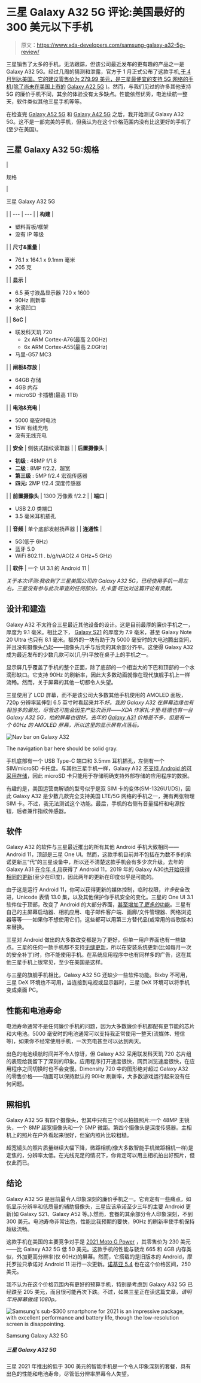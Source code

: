 # 三星 Galaxy A32 5G 评论:美国最好的 300 美元以下手机

> 原文：<https://www.xda-developers.com/samsung-galaxy-a32-5g-review/>

三星销售了太多的手机，无法跟踪，但该公司最近发布的更有趣的产品之一是 Galaxy A32 5G。经过几周的猜测和泄露，官方于 1 月正式公布了这款手机,[于 4 月到达美国。它的建议零售价为 279.99 美元，是三星最便宜的支持 5G 网络的手机(除了尚未在美国上市的](https://www.xda-developers.com/samsung-galaxy-a52-5g-a42-a32-a12-a02s-smartphone-usa-launch/) [Galaxy A22 5G](https://www.xda-developers.com/samsung-galaxy-a22-5g-series/) )。然而，与我们见过的许多其他支持 5G 的廉价手机不同，其余的体验没有太多缺点。性能依然优秀，电池续航一整天，软件类似其他三星手机等等。

在检查完 [Galaxy A52 5G](https://www.xda-developers.com/samsung-galaxy-a52-5g-review/) 和 [Galaxy A42 5G](https://www.xda-developers.com/?p=447529) 之后，我开始测试 Galaxy A32 5G。这不是一部完美的手机，但我认为在这个价格范围内没有比这更好的手机了(至少在美国)。

## 三星 Galaxy A32 5G:规格

| 

规格

 | 

三星 Galaxy A32 5G

 |
| --- | --- |
| **构建** | 

*   塑料背板/框架
*   没有 IP 等级

 |
| **尺寸&重量** | 

*   76.1 x 164.1 x 9.1mm 毫米
*   205 克

 |
| **显示** | 

*   6.5 英寸液晶显示器 720 x 1600
*   90Hz 刷新率
*   水滴凹口

 |
| **SoC** | 

*   联发科天玑 720
    *   2x ARM Cortex-A76(最高 2.0GHz)
    *   6x ARM Cortex-A55(最高 2.0GHz)
*   马里-G57 MC3

 |
| **闸板&存放** | 

*   64GB 存储
*   4GB 内存
*   microSD 卡插槽(最高 1TB)

 |
| **电池&充电** | 

*   5000 毫安时电池
*   15W 有线充电
*   没有无线充电

 |
| **安全** | 侧装式指纹读取器 |
| **后置摄像头** | 

*   **初级** : 48MP f/1.8
*   **二级** : 8MP f/2.2，超宽
*   **第三级** : 5MP f/2.4 宏观传感器
*   **四元:** 2MP f/2.4 深度传感器

 |
| **前置摄像头** | 1300 万像素 f/2.2 |
| **端口** | 

*   USB 2.0 类端口
*   3.5 毫米耳机插孔

 |
| **音频** | 单个底部发射扬声器 |
| **连通性** | 

*   5G(低于 6Hz)
*   蓝牙 5.0
*   WiFi 802.11 . b/g/n/AC(2.4 GHz+5 GHz)

 |
| **软件** | 一个 UI 3.1 的 Android 11 |

*关于本次评测:我收到了三星美国公司的 Galaxy A32 5G，已经使用手机一周左右。三星没有参与此次审查的任何部分。扎卡里·旺达对这篇评论有贡献。*

## 设计和建造

Galaxy A32 不太符合三星最近其他设备的设计。这是目前最厚的廉价手机之一，厚度为 9.1 毫米。相比之下， [Galaxy S21](https://www.xda-developers.com/samsung-galaxy-s21/) 的厚度为 7.9 毫米，甚至 Galaxy Note 20 Ultra 也只有 8.1 毫米。额外的一块有助于为 5000 毫安时的大电池腾出空间，并且没有摄像头凸起——摄像头几乎与后壳的其余部分齐平。这使得 Galaxy A32 成为最近发布的少数几款可以(几乎)平放在桌子上的手机之一。

显示屏几乎覆盖了手机的整个正面，除了底部的一个相当大的下巴和顶部的一个水滴形缺口。它支持 90Hz 的刷新率，因此大多数动画就像在现代旗舰手机上一样流畅。然而，关于屏幕的其他一切都令人失望。

三星使用了 LCD 屏幕，而不是该公司大多数其他手机使用的 AMOLED 面板，720p 分辨率延伸到 6.5 英寸时看起来并不*好。我的 Galaxy A32 在屏幕边缘也有相当多的漏光，尽管这可能会因生产批次而异——XDA 作家扎卡里·旺德也有一台 Galaxy A32 5G，他的屏幕也很好。去年的 [Galaxy A31](https://www.xda-developers.com/samsung-galaxy-a31-48mp-quad-camera-5000mah-battery-mediatek-helio-p65/) 价格差不多，但是有一个 60Hz 的 AMOLED 屏幕，所以这里的显示屏有点落后。*

 <picture>![Nav bar on Galaxy A32](img/5d33b69430e61a59c6a797a79a4fa443.png)</picture> 

The navigation bar here should be solid gray.

手机底部有一个 USB Type-C 端口和 3.5mm 耳机插孔，左侧有一个 SIM/microSD 卡托盘。与其他三星手机一样，Galaxy A32 [不支持 Android 的可采用存储](https://www.xda-developers.com/adoptable-storage-samsung-android-pie/)，因此 microSD 卡只能用于存储明确支持外部存储的应用程序的数据。

有趣的是，美国运营商解锁的型号似乎是双 SIM 卡的变体(SM-1326U1/DS)，因此 Galaxy A32 是少数几款完全支持美国 LTE/5G 网络的手机之一，拥有两张物理 SIM 卡。不过，我无法测试这个功能。最后，手机的右侧有音量摇杆和电源按钮，后者兼作指纹传感器。

## 软件

Galaxy A32 的软件与三星最近推出的所有其他 Android 手机大致相同——Android 11，顶部是三星 One UI。然而，这款手机目前并不包括在为数不多的承诺更新三“代”的三星设备中，所以还不清楚这款手机会有多少次升级。去年的 Galaxy A31 [在今年 4 月](https://www.xda-developers.com/samsung-galaxy-m40-tab-active-3-a31-moto-g-stylus-2020-android-11/)获得了 Android 11，2019 年的 Galaxy A30[也开始获得相同的更新](https://www.sammobile.com/news/galaxy-a30-android-11-one-ui-3-1-update-out-now)(至少在印度)，因此两年的更新在印度似乎是可能的。

由于这是运行 Android 11，你可以获得更新的媒体控制，临时权限，*许多*安全改进，Unicode 表情 13.0 集，以及其他保护你手机安全的变化。三星的 One UI 3.1 软件位于顶部，改变了 Android 的大部分界面，[甚至增加了*更多的*功能](https://www.xda-developers.com/samsung-one-ui-3-1-features-changes/)。三星有自己的主屏幕启动器、相机应用、电子邮件客户端、画廊/文件管理器、网络浏览器等等——如果你不想使用它们，这些都可以用第三方替代品(或常用的谷歌版本)来替换。

三星对 Android 做出的大多数改变都是为了更好，但单一用户界面也有一些缺点。三星的任何一款手机都不支持[无缝更新](https://www.xda-developers.com/google-virtual-ab-seamless-updates-android-11/)，所以在安装系统更新(比如每月一次的安全补丁)时，你不能使用手机。在系统应用程序中也有同样多的广告，这在其他三星手机上很常见，至少在美国是这样。

与三星的旗舰手机相比，Galaxy A32 5G 还缺少一些软件功能。Bixby 不可用，三星 DeX 环境也不可用，当连接到电视或显示器时，三星 DeX 环境可以将手机变成桌面 PC。

## 性能和电池寿命

电池寿命通常不是任何廉价手机的问题，因为大多数廉价手机都配有更节能的芯片和大电池。5000 毫安时的电池通常可以支持我正常使用一整天(流媒体、短信等)，如果你不经常使用手机，一次充电甚至可以达到两天。

出色的电池续航时间并不令人惊讶，但 Galaxy A32 采用联发科天玑 720 芯片组的表现给我留下了深刻的印象。应用程序打开速度很快，网页浏览速度很快，在应用程序之间切换时也不会变慢。Dimensity 720 中的图形绝对超过 Galaxy A32 的零售价格——动画可以保持默认的 90Hz 刷新率，大多数游戏运行起来没有任何问题。

## 照相机

Galaxy A32 5G 有四个摄像头，但其中只有三个可以拍摄照片:一个 48MP 主镜头，一个 8MP 超宽摄像头和一个 5MP 微距。第四个摄像头是深度传感器。主相机上的照片在户外看起来很好，但室内照片比较粗糙。

超宽镜头的照片质量继续大幅下降，微距相机(像大多数智能手机微距相机一样)是定焦的，分辨率太低。在光线充足的情况下，你肯定可以用主相机拍出好照片，但仅此而已。

## 结论

Galaxy A32 5G 是目前最令人印象深刻的廉价手机之一。它肯定有一些痛点，如低显示分辨率和低质量的辅助摄像头，三星应该承诺至少三年的主要 Android 更新(如 Galaxy S21、Galaxy A52 等。).然而，套餐的其余部分令人印象深刻，不到 300 美元。电池寿命非常出色，性能比我预期的要快，90Hz 的刷新率使手机保持超级流畅。

这款手机在美国的主要竞争对手是 [2021 Moto G Power](https://www.amazon.com/Power-battery-Unlocked-Motorola-Camera/dp/B08NWBY8YJ?tag=xda-1g2f129-20&ascsubtag=UUxdaUeUpU2702&asc_refurl=https%3A%2F%2Fwww.xda-developers.com%2Fsamsung-galaxy-a32-5g-review%2F&asc_campaign=Short-Term) ，其零售价为 230 美元——比 Galaxy A32 5G 低 50 美元。这款手机的性能与骁龙 665 和 4GB 内存类似，外加更高分辨率(仅 60Hz)的屏幕。然而，它搭载的是旧版本的 Android，摩托罗拉只承诺对 Android 11 进行一次更新。[诺基亚 5.4](https://www.amazon.com/Nokia-Android-Unlocked-Smartphone-6-39-Inch/dp/B08STXNT4K?tag=xda-1g2f129-20&ascsubtag=UUxdaUeUpU2702&asc_refurl=https%3A%2F%2Fwww.xda-developers.com%2Fsamsung-galaxy-a32-5g-review%2F&asc_campaign=Short-Term) 也在这个价格区间，250 美元。

我不认为在这个价格范围内有更好的预算手机，特别是考虑到 Galaxy A32 5G 已经跌至 205 美元，而且很可能再次下跌。不过，如果三星正在读这篇文章，*请明年将屏幕做成 1080p。*

 <picture>![Samsung's sub-$300 smartphone for 2021 is an impressive package, with excellent performance and battery life, though the low-resolution screen is disappointing.](img/c579c912b6e0d253f3087e563a3267f2.png)</picture> 

Samsung Galaxy A32 5G

##### 三星 Galaxy A32 5G

三星 2021 年推出的低于 300 美元的智能手机是一个令人印象深刻的套餐，具有出色的性能和电池寿命，尽管低分辨率屏幕令人失望。